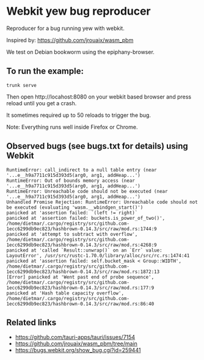 # Webkit yew bug reproducer

Reproducer for a bug running yew with webkit.

Inspired by: https://github.com/jrouaix/wasm_pbm

We test on Debian bookworm using the epiphany-browser.

## To run the example:

    trunk serve

Then open http://locahost:8080 on your webkit based browser and press reload until you get a crash.

It sometimes required up to 50 reloads to trigger the bug.

Note: Everything runs well inside Firefox or Chrome.

## Observed bugs (see bugs.txt for details) using Webkit

```
RuntimeError: call_indirect to a null table entry (near '...e__h9a7711c915d393d5(arg0, arg1, addHeap...')
RuntimeError: Out of bounds memory access (near '...e__h9a7711c915d393d5(arg0, arg1, addHeap...')
RuntimeError: Unreachable code should not be executed (near '...e__h9a7711c915d393d5(arg0, arg1, addHeap...')
Unhandled Promise Rejection: RuntimeError: Unreachable code should not be executed (evaluating 'wasm.__wbindgen_start()')
panicked at 'assertion failed: `(left != right)`
panicked at 'assertion failed: buckets.is_power_of_two()', /home/dietmar/.cargo/registry/src/github.com-1ecc6299db9ec823/hashbrown-0.14.3/src/raw/mod.rs:1744:9
panicked at 'attempt to subtract with overflow', /home/dietmar/.cargo/registry/src/github.com-1ecc6299db9ec823/hashbrown-0.14.3/src/raw/mod.rs:4268:9
panicked at 'called `Result::unwrap()` on an `Err` value: LayoutError', /usr/src/rustc-1.70.0/library/alloc/src/rc.rs:1474:41
panicked at 'assertion failed: self.bucket_mask < Group::WIDTH', /home/dietmar/.cargo/registry/src/github.com-1ecc6299db9ec823/hashbrown-0.14.3/src/raw/mod.rs:1872:13
[Error] panicked at 'Went past end of probe sequence', /home/dietmar/.cargo/registry/src/github.com-1ecc6299db9ec823/hashbrown-0.14.3/src/raw/mod.rs:177:9
panicked at 'Hash table capacity overflow', /home/dietmar/.cargo/registry/src/github.com-1ecc6299db9ec823/hashbrown-0.14.3/src/raw/mod.rs:86:40
```


## Related links

- https://github.com/tauri-apps/tauri/issues/7154
- https://github.com/jrouaix/wasm_pbm/tree/main
- https://bugs.webkit.org/show_bug.cgi?id=259441
